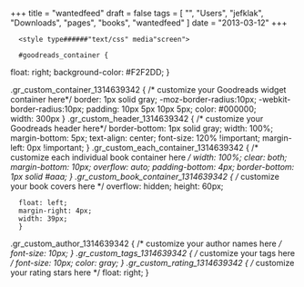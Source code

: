 +++
title = "wantedfeed"
draft = false
tags = [
    "",
    "Users",
    "jefklak",
    "Downloads",
    "pages",
    "books",
    "wantedfeed"
]
date = "2013-03-12"
+++


      <style type######"text/css" media"screen">
      
      #goodreads_container {
float: right;
background-color: #F2F2DD;
      }
      
  .gr_custom_container_1314639342 {
    /* customize your Goodreads widget container here*/
    border: 1px solid gray;
    -moz-border-radius:10px;
    -webkit-border-radius:10px;
    padding: 10px 5px 10px 5px;
    color: #000000;          
    width: 300px
  }
  .gr_custom_header_1314639342 {
    /* customize your Goodreads header here*/
    border-bottom: 1px solid gray;
    width: 100%;
    margin-bottom: 5px;
    text-align: center;
    font-size: 120% !important;
    margin-left: 0px !important;
  }
  .gr_custom_each_container_1314639342 {
    /* customize each individual book container here */
    width: 100%;
    clear: both;
    margin-bottom: 10px;
    overflow: auto;
    padding-bottom: 4px;
    border-bottom: 1px solid #aaa;
  }
  .gr_custom_book_container_1314639342 { 
    /* customize your book covers here */
    overflow: hidden;
    height: 60px;
    
      float: left;
      margin-right: 4px;
      width: 39px;
      }
  .gr_custom_author_1314639342 {
    /* customize your author names here */
    font-size: 10px;
  }
  .gr_custom_tags_1314639342 {
    /* customize your tags here */
    font-size: 10px;
    color: gray;
  }
  .gr_custom_rating_1314639342 {
    /* customize your rating stars here */
    float: right;
  }
</style>


<div id="goodreads_container">
<div id="gr_custom_widget_1314639342"></div>
</div>

<script type######"text/javascript" charset"utf-8" src######"http://www.goodreads.com/review/custom_widget/5451893.Wouter's%20bookshelf:%20to-read?cover_positionleft&amp;cover_size######small&amp;num_books15&amp;order######d&amp;shelfto-read&amp;show_author######1&amp;show_cover1&amp;show_rating######0&amp;show_review1&amp;show_tags######0&amp;show_title1&amp;sort######date_added&amp;widget_bg_colorFFFFFF&amp;widget_bg_transparent######&amp;widget_border_width1&amp;widget_id######1314639342&amp;widget_text_color000000&amp;widget_title_size######medium&amp;widget_widthmedium"></script>

